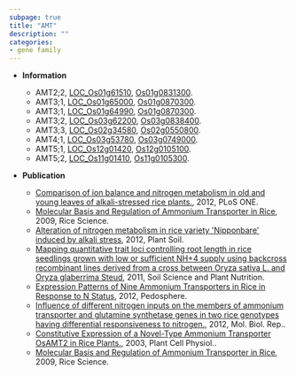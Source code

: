 ```yaml
---
subpage: true
title: "AMT"
description: ""
categories:
- gene family
---
```


* **Information**  
    + AMT2;2, [LOC_Os01g61510](http://rice.plantbiology.msu.edu/cgi-bin/ORF_infopage.cgi?orf=LOC_Os01g61510), [Os01g0831300](http://rapdb.dna.affrc.go.jp/viewer/gbrowse_details/irgsp1?name=Os01g0831300).
    + AMT3;1, [LOC_Os01g65000](http://rice.plantbiology.msu.edu/cgi-bin/ORF_infopage.cgi?orf=LOC_Os01g65000), [Os01g0870300](http://rapdb.dna.affrc.go.jp/viewer/gbrowse_details/irgsp1?name=Os01g0870300).
    + AMT3;1, [LOC_Os01g64990](http://rice.plantbiology.msu.edu/cgi-bin/ORF_infopage.cgi?orf=LOC_Os01g64990), [Os01g0870300](http://rapdb.dna.affrc.go.jp/viewer/gbrowse_details/irgsp1?name=Os01g0870300).
    + AMT3;2, [LOC_Os03g62200](http://rice.plantbiology.msu.edu/cgi-bin/ORF_infopage.cgi?orf=LOC_Os03g62200), [Os03g0838400](http://rapdb.dna.affrc.go.jp/viewer/gbrowse_details/irgsp1?name=Os03g0838400).
    + AMT3;3, [LOC_Os02g34580](http://rice.plantbiology.msu.edu/cgi-bin/ORF_infopage.cgi?orf=LOC_Os02g34580), [Os02g0550800](http://rapdb.dna.affrc.go.jp/viewer/gbrowse_details/irgsp1?name=Os02g0550800).
    + AMT4;1, [LOC_Os03g53780](http://rice.plantbiology.msu.edu/cgi-bin/ORF_infopage.cgi?orf=LOC_Os03g53780), [Os03g0749000](http://rapdb.dna.affrc.go.jp/viewer/gbrowse_details/irgsp1?name=Os03g0749000).
    + AMT5;1, [LOC_Os12g01420](http://rice.plantbiology.msu.edu/cgi-bin/ORF_infopage.cgi?orf=LOC_Os12g01420), [Os12g0105100](http://rapdb.dna.affrc.go.jp/viewer/gbrowse_details/irgsp1?name=Os12g0105100).
    + AMT5;2, [LOC_Os11g01410](http://rice.plantbiology.msu.edu/cgi-bin/ORF_infopage.cgi?orf=LOC_Os11g01410), [Os11g0105300](http://rapdb.dna.affrc.go.jp/viewer/gbrowse_details/irgsp1?name=Os11g0105300).

* **Publication**  
    + [Comparison of ion balance and nitrogen metabolism in old and young leaves of alkali-stressed rice plants.](http://www.ncbi.nlm.nih.gov/pubmed?term=Comparison+of+ion+balance+and+nitrogen+metabolism+in+old+and+young+leaves+of+alkali-stressed+rice+plants.%5BTitle%5D), 2012, PLoS ONE.
    + [Molecular Basis and Regulation of Ammonium Transporter in Rice](http://www.ncbi.nlm.nih.gov/pubmed?term=Molecular+Basis+and+Regulation+of+Ammonium+Transporter+in+Rice%5BTitle%5D), 2009, Rice Science.
    + [Alteration of nitrogen metabolism in rice variety 'Nipponbare' induced by alkali stress](http://www.ncbi.nlm.nih.gov/pubmed?term=Alteration+of+nitrogen+metabolism+in+rice+variety+'Nipponbare'+induced+by+alkali+stress%5BTitle%5D), 2012, Plant Soil.
    + [Mapping quantitative trait loci controlling root length in rice seedlings grown with low or sufficient NH+4 supply using backcross recombinant lines derived from a cross between Oryza sativa L. and Oryza glaberrima Steud](http://www.ncbi.nlm.nih.gov/pubmed?term=Mapping+quantitative+trait+loci+controlling+root+length+in+rice+seedlings+grown+with+low+or+sufficient+NH+4+supply+using+backcross+recombinant+lines+derived+from+a+cross+between+Oryza+sativa+L.+and+Oryza+glaberrima+Steud%5BTitle%5D), 2011, Soil Science and Plant Nutrition.
    + [Expression Patterns of Nine Ammonium Transporters in Rice in Response to N Status](http://www.ncbi.nlm.nih.gov/pubmed?term=Expression+Patterns+of+Nine+Ammonium+Transporters+in+Rice+in+Response+to+N+Status%5BTitle%5D), 2012, Pedosphere.
    + [Influence of different nitrogen inputs on the members of ammonium transporter and glutamine synthetase genes in two rice genotypes having differential responsiveness to nitrogen.](http://www.ncbi.nlm.nih.gov/pubmed?term=Influence+of+different+nitrogen+inputs+on+the+members+of+ammonium+transporter+and+glutamine+synthetase+genes+in+two+rice+genotypes+having+differential+responsiveness+to+nitrogen.%5BTitle%5D), 2012, Mol. Biol. Rep..
    + [Constitutive Expression of a Novel-Type Ammonium Transporter OsAMT2 in Rice Plants.](http://www.ncbi.nlm.nih.gov/pubmed?term=Constitutive+Expression+of+a+Novel-Type+Ammonium+Transporter+OsAMT2+in+Rice+Plants.%5BTitle%5D), 2003, Plant Cell Physiol..
    + [Molecular Basis and Regulation of Ammonium Transporter in Rice](http://www.ncbi.nlm.nih.gov/pubmed?term=Molecular+Basis+and+Regulation+of+Ammonium+Transporter+in+Rice%5BTitle%5D), 2009, Rice Science.


